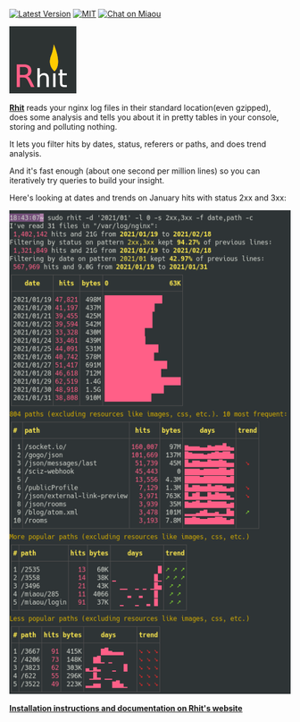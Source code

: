 
[![Latest Version][s1]][l1] [![MIT][s2]][l2] [![Chat on Miaou][s3]][l3]

[s1]: https://img.shields.io/crates/v/rhit.svg
[l1]: https://crates.io/crates/rhit

[s2]: https://img.shields.io/badge/license-MIT-blue.svg
[l2]: LICENSE

[s3]: https://miaou.dystroy.org/static/shields/room.svg
[l3]: https://miaou.dystroy.org/3768?rust


![logo](doc/logo-rhit.png)

**[Rhit](https://dystroy.org/rhit)** reads your nginx log files in their standard location(even gzipped), does some analysis and tells you about it in pretty tables in your console, storing and polluting nothing.

It lets you filter hits by dates, status, referers or paths, and does trend analysis.

And it's fast enough (about one second per million lines) so you can iteratively try queries to build your insight.

Here's looking at dates and trends on January hits with status 2xx and 3xx:

![intro](doc/intro.png)


**[Installation instructions and documentation on Rhit's website](https://dystroy.org/rhit)**

